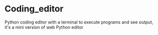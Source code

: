 # Coding_editor
Python coding editor with a terminal to execute programs and see output, it's a mini version of web Python editor
